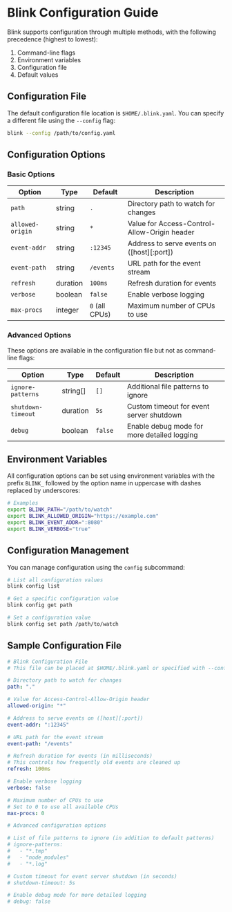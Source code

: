 # Blink Configuration Guide

Blink supports configuration through multiple methods, with the following precedence (highest to lowest):

1. Command-line flags
2. Environment variables
3. Configuration file
4. Default values

## Configuration File

The default configuration file location is `$HOME/.blink.yaml`. You can specify a different file using the `--config` flag:

```bash
blink --config /path/to/config.yaml
```

## Configuration Options

### Basic Options

| Option | Type | Default | Description |
|--------|------|---------|-------------|
| `path` | string | `.` | Directory path to watch for changes |
| `allowed-origin` | string | `*` | Value for Access-Control-Allow-Origin header |
| `event-addr` | string | `:12345` | Address to serve events on ([host][:port]) |
| `event-path` | string | `/events` | URL path for the event stream |
| `refresh` | duration | `100ms` | Refresh duration for events |
| `verbose` | boolean | `false` | Enable verbose logging |
| `max-procs` | integer | `0` (all CPUs) | Maximum number of CPUs to use |

### Advanced Options

These options are available in the configuration file but not as command-line flags:

| Option | Type | Default | Description |
|--------|------|---------|-------------|
| `ignore-patterns` | string[] | `[]` | Additional file patterns to ignore |
| `shutdown-timeout` | duration | `5s` | Custom timeout for event server shutdown |
| `debug` | boolean | `false` | Enable debug mode for more detailed logging |

## Environment Variables

All configuration options can be set using environment variables with the prefix `BLINK_` followed by the option name in uppercase with dashes replaced by underscores:

```bash
# Examples
export BLINK_PATH="/path/to/watch"
export BLINK_ALLOWED_ORIGIN="https://example.com"
export BLINK_EVENT_ADDR=":8080"
export BLINK_VERBOSE="true"
```

## Configuration Management

You can manage configuration using the `config` subcommand:

```bash
# List all configuration values
blink config list

# Get a specific configuration value
blink config get path

# Set a configuration value
blink config set path /path/to/watch
```

## Sample Configuration File

```yaml
# Blink Configuration File
# This file can be placed at $HOME/.blink.yaml or specified with --config flag

# Directory path to watch for changes
path: "."

# Value for Access-Control-Allow-Origin header
allowed-origin: "*"

# Address to serve events on ([host][:port])
event-addr: ":12345"

# URL path for the event stream
event-path: "/events"

# Refresh duration for events (in milliseconds)
# This controls how frequently old events are cleaned up
refresh: 100ms

# Enable verbose logging
verbose: false

# Maximum number of CPUs to use
# Set to 0 to use all available CPUs
max-procs: 0

# Advanced configuration options

# List of file patterns to ignore (in addition to default patterns)
# ignore-patterns:
#   - "*.tmp"
#   - "node_modules"
#   - "*.log"

# Custom timeout for event server shutdown (in seconds)
# shutdown-timeout: 5s

# Enable debug mode for more detailed logging
# debug: false
```
